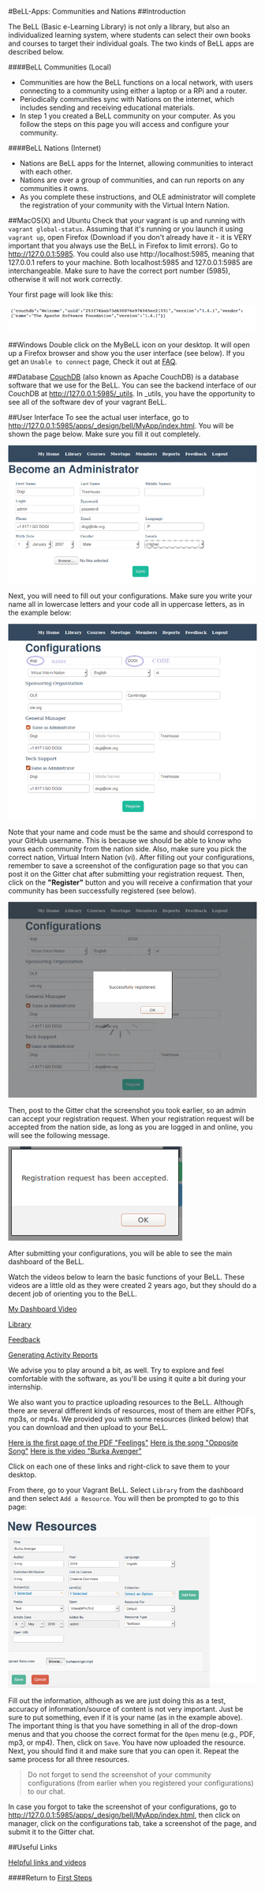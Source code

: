 #BeLL-Apps: Communities and Nations
##Introduction

The BeLL (Basic e-Learning Library) is not only a library, but also an individualized learning system, where students can select their own books and courses to target their individual goals. The two kinds of BeLL apps are described below.

####BeLL Communities (Local)

* Communities are how the BeLL functions on a local network, with users connecting to a community using either a laptop or a RPi and a router.
* Periodically communities sync with Nations on the internet, which includes sending and receiving educational materials.
* In step 1 you created a BeLL community on your computer. As you follow the steps on this page you will access and configure your community.

####BeLL Nations (Internet)

* Nations are BeLL apps for the Internet, allowing communities to interact with each other.
* Nations are over a group of communities, and can run reports on any communities it owns.
* As you complete these instructions, and OLE administrator will complete the registration of your community with the Virtual Intern Nation.

##MacOS(X) and Ubuntu
Check that your vagrant is up and running with `vagrant global-status`. Assuming that it's running or you launch it using `vagrant up`, open Firefox (Download if you don't already have it - it is VERY important that you always use the BeLL in Firefox to limit errors). Go to http://127.0.0.1:5985. You could also use http://localhost:5985, meaning that 127.0.0.1 refers to your machine. Both localhost:5985 and 127.0.0.1:5985 are interchangeable. Make sure to have the correct port number (5985), otherwise it will not work correctly.

Your first page will look like this:

![127.0.0.1:5985](uploads/images/127.0.0.1-5985.png)

##Windows
Double click on the MyBeLL icon on your desktop. It will open up a Firefox browser and show you the user interface (see below).  If you get an `Unable to connect` page, Check it out at [FAQ](faq.md#Technical_Issues_and_Questions).

##Database
[CouchDB](https://en.wikipedia.org/wiki/CouchDB) (also known as Apache CouchDB) is a database software that we use for the BeLL. You can see the backend interface of our CouchDB at http://127.0.0.1:5985/_utils. In _utils, you have the opportunity to see all of the software dev of your vagrant BeLL.

##User Interface
To see the actual user interface, go to http://127.0.0.1:5985/apps/_design/bell/MyApp/index.html.
You will be shown the page below. Make sure you fill it out completely.

![Become an Administrator](uploads/images/become_admin.png)

Next, you will need to fill out your configurations. Make sure you write your name all in lowercase letters and your code all in uppercase letters, as in the example below:

![Configurations](uploads/images/configuration.png)

Note that your name and code must be the same and should correspond to your GitHub username.
This is because we should be able to know who owns each community from the nation side.
Also, make sure you pick the correct nation, Virtual Intern Nation (vi).
After filling out your configurations, remember to save a screenshot of the configuration page so that you can post it on the Gitter chat after submitting your registration request.
Then, click on the **"Register"** button and you will receive a confirmation that your community has been successfully registered (see below).

![Successfully Registered](uploads/images/success.png)

Then, post to the Gitter chat the screenshot you took earlier, so an admin can accept your registration request.
When your registration request will be accepted from the nation side, as long as you are logged in and online, you will see the following message.

![Community Accepted into the Nation](uploads/images/registration_accepted.png)  

After submitting your configurations, you will be able to see the main dashboard of the BeLL.

Watch the videos below to learn the basic functions of your BeLL. These videos are a little old as they were created 2 years ago, but they should do a decent job of orienting you to the BeLL.   

[My Dashboard Video](uploads/movies/mydashboard.mp4)

[Library](uploads/movies/library.mp4)

[Feedback](uploads/movies/feedback.mp4)

[Generating Activity Reports](uploads/movies/generatingactivityreports.mp4)

We advise you to play around a bit, as well. Try to explore and feel comfortable with the software, as you'll be using it quite a bit during your internship.

We also want you to practice uploading resources to the BeLL. Although there are several different kinds of resources, most of them are either PDFs, mp3s, or mp4s. We provided you with some resources (linked below) that you can download and then upload to your BeLL.

[Here is the first page of the PDF "Feelings"](uploads/pdf/feelings.pdf)
[Here is the song "Opposite Song"](uploads/music/oppositesong.mp3)
[Here is the video "Burka Avenger"](uploads/movies/burkaavenger.mp4)

Click on each one of these links and right-click to save them to your desktop.

From there, go to your Vagrant BeLL. Select `Library` from the dashboard and then select `Add a Resource`. You will then be prompted to go to this page:

![Burka Avenger Upload](uploads/images/burkaavengerupload.png)

Fill out the information, although as we are just doing this as a test, accuracy of information/source of content is not very important. Just be sure to put something, even if it is your name (as in the example above). The important thing is that you have something in all of the drop-down menus and that you choose the correct format for the `Open` menu (e.g., PDF, mp3, or mp4). Then, click on `Save`. You have now uploaded the resource. Next, you should find it and make sure that you can open it. Repeat the same process for all three resources.

>Do not forget to send the screenshot of your community configurations (from earlier when you registered your configurations) to our chat.

In case you forgot to take the screenshot of your configurations, go to http://127.0.0.1:5985/apps/_design/bell/MyApp/index.html, then click on manager, click on the configurations tab, take a screenshot of the page, and submit it to the Gitter chat.

##Useful Links

[Helpful links and videos](faq.md#Helpful_Links)

####Return to [First Steps](firststeps.md)
